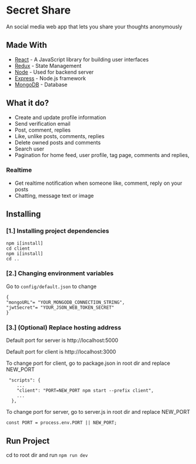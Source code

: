 # Secret Share

An social media web app that lets you share your thoughts anonymously

## Made With

* [React](https://reactjs.org/) - A JavaScript library for building user interfaces
* [Redux](https://redux.js.org/) - State Management
* [Node](https://nodejs.org/en/) - Used for backend server
* [Express](https://expressjs.com/) - Node.js framework
* [MongoDB](https://rometools.github.io/rome/) - Database

## What it do?
* Create and update profile information
* Send verification email
* Post, comment, replies
* Like, unlike posts, comments, replies
* Delete owned posts and comments
* Search user
* Pagination for home feed, user profile, tag page, comments and replies, 

### Realtime
* Get realtime notification when someone like, comment, reply on your posts
* Chatting, message text or image

## Installing

### [1.] Installing project dependencies
```
npm i[install] 
cd client
npm i[install]
cd ..
```


### [2.] Changing environment variables
Go to ```config/default.json``` to change 
```
{
"mongoURL"= "YOUR_MONGODB_CONNECTION_STRING",
"jwtSecret"= "YOUR_JSON_WEB_TOKEN_SECRET"
}
```
### [3.] (Optional) Replace hosting address
Default port for server is http://localhost:5000

Default port for client is http://localhost:3000

To change port for client, go to package.json in root dir and replace NEW_PORT
```
 "scripts": {
    ...
    "client": "PORT=NEW_PORT npm start --prefix client",
    ...
  },
  ```
  
To change port for server, go to server.js in root dir and replace NEW_PORT
```
const PORT = process.env.PORT || NEW_PORT;
```

## Run Project
cd to root dir and run ```npm run dev```

